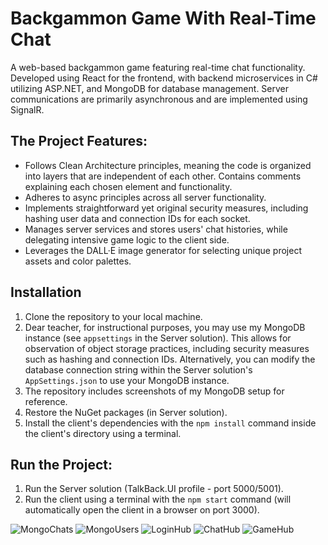 # Backgammon Game With Real-Time Chat
A web-based backgammon game featuring real-time chat functionality. Developed using React for the frontend, with backend microservices in C# utilizing ASP.NET, and MongoDB for database management. Server communications are primarily asynchronous and are implemented using SignalR.


## The Project Features: 
- Follows Clean Architecture principles, meaning the code is organized into layers that are independent of each other. Contains comments explaining each chosen element and functionality.
- Adheres to async principles across all server functionality.
- Implements straightforward yet original security measures, including hashing user data and connection IDs for each socket.
- Manages server services and stores users' chat histories, while delegating intensive game logic to the client side.
- Leverages the DALL·E image generator for selecting unique project assets and color palettes.

## Installation
1. Clone the repository to your local machine.
2. Dear teacher, for instructional purposes, you may use my MongoDB instance (see `appsettings` in the Server solution). This allows for observation of object storage practices, including security measures such as hashing and connection IDs. Alternatively, you can modify the database connection string within the Server solution's `AppSettings.json` to use your MongoDB instance.
3. The repository includes screenshots of my MongoDB setup for reference.
4. Restore the NuGet packages (in Server solution).
5. Install the client's dependencies with the `npm install` command inside the client's directory using a terminal.



## Run the Project:
1. Run the Server solution (TalkBack.UI profile - port 5000/5001).
2. Run the client using a terminal with the `npm start` command (will automatically open the client in a browser on port 3000).

![MongoChats](https://github.com/Danesh0War/BackgammonWithChatServices-SingalR-Security-ASP-React/assets/139206365/bfe3fc03-e8b9-4203-b202-df43a4c57420)
![MongoUsers](https://github.com/Danesh0War/BackgammonWithChatServices-SingalR-Security-ASP-React/assets/139206365/3bffd749-ba59-4ca6-8745-8c541dd19e0b)
![LoginHub](https://github.com/Danesh0War/BackgammonWithChatServices-SingalR-Security-ASP-React/assets/139206365/770d32e5-7ff5-46d1-88b3-e71010a91526)
![ChatHub](https://github.com/Danesh0War/BackgammonWithChatServices-SingalR-Security-ASP-React/assets/139206365/d15af574-1efc-4c28-9c6c-402ea5613ecf)
![GameHub](https://github.com/Danesh0War/BackgammonWithChatServices-SingalR-Security-ASP-React/assets/139206365/87265101-dd08-4850-9c68-80a4c0a23142)


